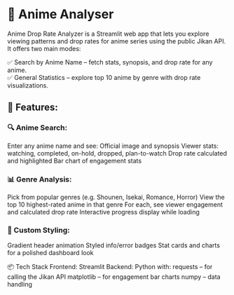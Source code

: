 # 🎌 Anime Analyser 
Anime Drop Rate Analyzer is a Streamlit web app that lets you explore viewing patterns and drop rates for anime series using the public Jikan API. It offers two main modes:

✅ Search by Anime Name – fetch stats, synopsis, and drop rate for any anime.  
✅ General Statistics – explore top 10 anime by genre with drop rate visualizations.  

## 🚀 Features:

### 🔍 Anime Search:
Enter any anime name and see:
Official image and synopsis
Viewer stats: watching, completed, on-hold, dropped, plan-to-watch
Drop rate calculated and highlighted
Bar chart of engagement stats

### 📊 Genre Analysis:
Pick from popular genres (e.g. Shounen, Isekai, Romance, Horror)
View the top 10 highest-rated anime in that genre
For each, see viewer engagement and calculated drop rate
Interactive progress display while loading

### 🎨 Custom Styling:
Gradient header animation
Styled info/error badges
Stat cards and charts for a polished dashboard look

📦 Tech Stack
Frontend: Streamlit
Backend: Python with:
requests – for calling the Jikan API
matplotlib – for engagement bar charts
numpy – data handling
